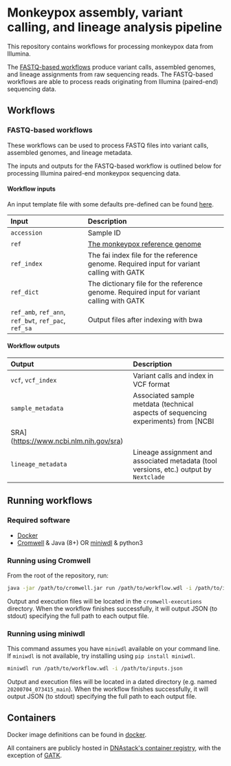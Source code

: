 # Monkeypox assembly, variant calling, and lineage analysis pipeline

This repository contains workflows for processing monkeypox data from Illumina.

The [FASTQ-based workflows](#fastq-based-workflows) produce variant calls, assembled genomes, and lineage assignments from raw 
sequencing reads. The FASTQ-based workflows are able to process reads originating from Illumina (paired-end) sequencing data.


## Workflows

### FASTQ-based workflows

These workflows can be used to process FASTQ files into variant calls, assembled genomes, and lineage metadata.

The inputs and outputs for the FASTQ-based workflow is outlined below for processing Illumina paired-end monkeypox sequencing 
data.


#### Workflow inputs

An input template file with some defaults pre-defined can be found 
[here](https://github.com/DNAstack/monkeypox-processing-pipeline/blob/add_monkeypox_workflow/workflows/illumina_PE/inputs.json).

| Input | Description |
|:-|:-|
| `accession` | Sample ID |
| `ref` | [The monkeypox reference genome](https://www.ncbi.nlm.nih.gov/nuccore/NC_063383.1/) |
| `ref_index` | The fai index file for the reference genome. Required input for variant calling with GATK |
| `ref_dict` | The dictionary file for the reference genome. Required input for variant calling with GATK |
| `ref_amb`, `ref_ann`, `ref_bwt`, `ref_pac`, `ref_sa` | Output files after indexing with bwa  |


#### Workflow outputs

| Output | Description |
|:-|:-|
| `vcf`, `vcf_index` | Variant calls and index in VCF format |
| `sample_metadata` | Associated sample metdata (technical aspects of sequencing experiments) from [NCBI 
SRA](https://www.ncbi.nlm.nih.gov/sra) |
| `lineage_metadata` | Lineage assignment and associated metadata (tool versions, etc.) output by `Nextclade` |


## Running workflows

### Required software

- [Docker](https://docs.docker.com/get-docker/)
- [Cromwell](https://github.com/broadinstitute/cromwell/releases) & Java (8+) OR [miniwdl](https://github.com/chanzuckerberg/miniwdl/releases) & python3

### Running using Cromwell

From the root of the repository, run:

```bash
java -jar /path/to/cromwell.jar run /path/to/workflow.wdl -i /path/to/inputs.json
```

Output and execution files will be located in the `cromwell-executions` directory. When the workflow finishes successfully, it will output JSON (to stdout) specifying the full path to each output file.


### Running using miniwdl

This command assumes you have `miniwdl` available on your command line. If `miniwdl` is not available, try installing using `pip install miniwdl`.

```bash
miniwdl run /path/to/workflow.wdl -i /path/to/inputs.json
```

Output and execution files will be located in a dated directory (e.g. named `20200704_073415_main`). When the workflow finishes successfully, it will output JSON (to stdout) specifying the full path to each output file.


## Containers

Docker image definitions can be found in 
[docker](https://github.com/DNAstack/monkeypox-processing-pipeline/tree/add_monkeypox_workflow/docker). 

All containers are publicly hosted in [DNAstack's container registry](https://hub.docker.com/u/dnastack), with the exception of 
[GATK](https://hub.docker.com/r/broadinstitute/gatk/).

